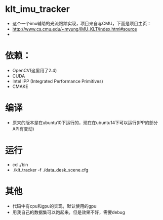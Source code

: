 # klt_imu_tracker

- 这个一个imu辅助的光流跟踪实现，项目来自与CMU，下面是项目主页：
-    http://www.cs.cmu.edu/~myung/IMU_KLT/index.html#source
-
# 依赖：
- OpenCV(这里用了2.4)
- CUDA
- Intel IPP (Integrated Performance Primitives)
- CMAKE

# 编译
- 原来的版本是在ubuntu10下运行的，现在在ubuntu14下可以运行(IPP的部分API有变动)

# 运行
- cd ./bin
- ./klt_tracker -f ./data_desk_scene.cfg

# 其他
- 代码中有cpu和gpu的实现，默认使用的gpu
- 用我自己的数据集可以跑起来，但是效果不好，需要debug
